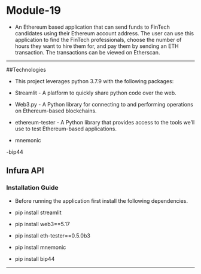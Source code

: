 # Module-19

- An Ethereum based application that can send funds to FinTech candidates using their Ethereum account address. The user can use this application to find the FinTech professionals, choose the number of hours they want to hire them for, and pay them by sending an ETH transaction. The transactions can be viewed on Etherscan.
-------
##Technologies
- This project leverages python 3.7.9 with the following packages:

- Streamlit - A platform to quickly share python code over the web.

- Web3.py - A Python library for connecting to and performing operations on Ethereum-based blockchains.

- ethereum-tester - A Python library that provides access to the tools we’ll use to test Ethereum-based applications.

- mnemonic 

-bip44  

Infura API
-----------

### Installation Guide

- Before running the application first install the following dependencies.

 - pip install streamlit
  - pip install web3==5.17
  - pip install eth-tester==0.5.0b3
  - pip install mnemonic
  - pip install bip44
  ------
  
